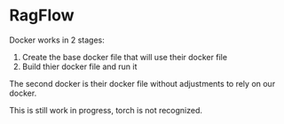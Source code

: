 # RagFlow

Docker works in 2 stages:
1. Create the base docker file that will use their docker file
2. Build thier docker file and run it 

The second docker is their docker file without adjustments to rely on our docker.

This is still work in progress, torch is not recognized.